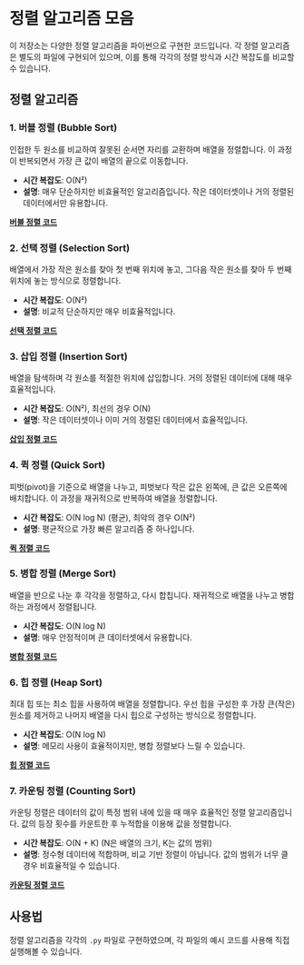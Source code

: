 
    
# 정렬 알고리즘 모음

이 저장소는 다양한 정렬 알고리즘을 파이썬으로 구현한 코드입니다. 각 정렬 알고리즘은 별도의 파일에 구현되어 있으며, 이를 통해 각각의 정렬 방식과 시간 복잡도를 비교할 수 있습니다.

## 정렬 알고리즘

### 1. 버블 정렬 (Bubble Sort)
인접한 두 원소를 비교하여 잘못된 순서면 자리를 교환하며 배열을 정렬합니다. 이 과정이 반복되면서 가장 큰 값이 배열의 끝으로 이동합니다.

- **시간 복잡도**: O(N²)
- **설명**: 매우 단순하지만 비효율적인 알고리즘입니다. 작은 데이터셋이나 거의 정렬된 데이터에서만 유용합니다.

**[버블 정렬 코드](bubble_sort.py)**

### 2. 선택 정렬 (Selection Sort)
배열에서 가장 작은 원소를 찾아 첫 번째 위치에 놓고, 그다음 작은 원소를 찾아 두 번째 위치에 놓는 방식으로 정렬합니다.

- **시간 복잡도**: O(N²)
- **설명**: 비교적 단순하지만 매우 비효율적입니다.

**[선택 정렬 코드](selection_sort.py)**

### 3. 삽입 정렬 (Insertion Sort)
배열을 탐색하며 각 원소를 적절한 위치에 삽입합니다. 거의 정렬된 데이터에 대해 매우 효율적입니다.

- **시간 복잡도**: O(N²), 최선의 경우 O(N)
- **설명**: 작은 데이터셋이나 이미 거의 정렬된 데이터에서 효율적입니다.

**[삽입 정렬 코드](insertion_sort.py)**

### 4. 퀵 정렬 (Quick Sort)
피벗(pivot)을 기준으로 배열을 나누고, 피벗보다 작은 값은 왼쪽에, 큰 값은 오른쪽에 배치합니다. 이 과정을 재귀적으로 반복하여 배열을 정렬합니다.

- **시간 복잡도**: O(N log N) (평균), 최악의 경우 O(N²)
- **설명**: 평균적으로 가장 빠른 알고리즘 중 하나입니다.

**[퀵 정렬 코드](quick_sort.py)**

### 5. 병합 정렬 (Merge Sort)
배열을 반으로 나눈 후 각각을 정렬하고, 다시 합칩니다. 재귀적으로 배열을 나누고 병합하는 과정에서 정렬됩니다.

- **시간 복잡도**: O(N log N)
- **설명**: 매우 안정적이며 큰 데이터셋에서 유용합니다.

**[병합 정렬 코드](merge_sort.py)**

### 6. 힙 정렬 (Heap Sort)
최대 힙 또는 최소 힙을 사용하여 배열을 정렬합니다. 우선 힙을 구성한 후 가장 큰(작은) 원소를 제거하고 나머지 배열을 다시 힙으로 구성하는 방식으로 정렬합니다.

- **시간 복잡도**: O(N log N)
- **설명**: 메모리 사용이 효율적이지만, 병합 정렬보다 느릴 수 있습니다.

**[힙 정렬 코드](heap_sort.py)**


### 7. 카운팅 정렬 (Counting Sort)
카운팅 정렬은 데이터의 값이 특정 범위 내에 있을 때 매우 효율적인 정렬 알고리즘입니다. 값의 등장 횟수를 카운트한 후 누적합을 이용해 값을 정렬합니다.

- **시간 복잡도**: O(N + K) (N은 배열의 크기, K는 값의 범위)
- **설명**: 정수형 데이터에 적합하며, 비교 기반 정렬이 아닙니다. 값의 범위가 너무 클 경우 비효율적일 수 있습니다.
  
**[카운팅 정렬 코드](counting_sort.py)**

## 사용법

정렬 알고리즘을 각각의 `.py` 파일로 구현하였으며, 각 파일의 예시 코드를 사용해 직접 실행해볼 수 있습니다.
